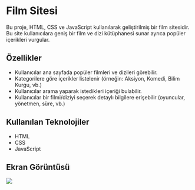 <h1>Film Sitesi</h1>

Bu proje, HTML, CSS ve JavaScript kullanılarak geliştirilmiş bir film sitesidir. Bu site kullanıcılara geniş bir film ve dizi kütüphanesi sunar ayrıca popüler içerikleri vurgular.

<h2> Özellikler </h2>

<ul>
<li>Kullanıcılar ana sayfada popüler filmleri ve dizileri görebilir. </li>
<li> Kategorilere göre içerikler listelenir (örneğin: Aksiyon, Komedi, Bilim Kurgu, vb.)</li>
<li>Kullanıcılar arama yaparak istedikleri içeriği bulabilir. </li>
<li>Kullanıcılar bir filmi/diziyi seçerek detaylı bilgilere erişebilir (oyuncular, yönetmen, süre, vb.) </li>

</ul>

<h2> Kullanılan Teknolojiler </h2>
<ul>
<li>HTML</li>
<li>CSS</li>
<li>JavaScript</li>
</ul>


<h2>Ekran Görüntüsü</h2>

![](ekran.gif)
